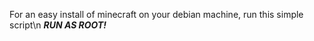 For an easy install of minecraft on your debian machine, run this simple script\n
***RUN AS ROOT!***
